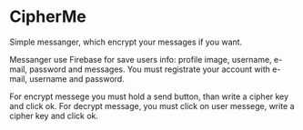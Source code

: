 # CipherMe
Simple messanger, which encrypt your messages if you want.

Messanger use Firebase for save users info: profile image, username, e-mail, password and messages.
You must registrate your account with e-mail, username and password.

For encrypt messege you must hold a send button, than write a cipher key and click ok. For decrypt message, you must click on user messege, write a cipher key and click ok. 
